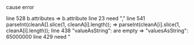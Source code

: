 cause error 

line 528 b.attributes => b.attribute
line 23 need ","
line 541 parseInt(cleanA[].slice(1, cleanA[i].length)); => parseInt(cleanA[i].slice(1, cleanA[i].length));
line 438 "valueAsString": are empty => "valuesAsString": 65000000
line 429 need "